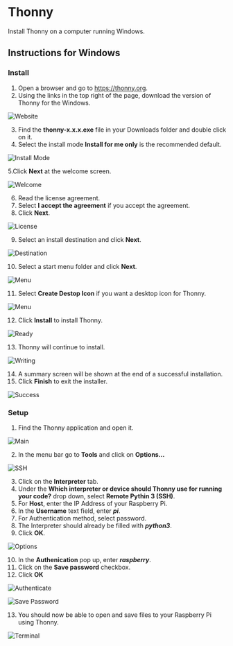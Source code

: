 # Thonny
Install Thonny on a computer running Windows.

## Instructions for Windows

### Install

1. Open a browser and go to https://thonny.org.
2. Using the links in the top right of the page, download the version of Thonny for the Windows.

![Website](/images/Thonny/Windows/Thonny1.png)


3. Find the **thonny-x.x.x.exe** file in your Downloads folder and double click on it.
4. Select the install mode **Install for me only** is the recommended default.

![Install Mode](/images/Thonny/Windows/Thonny2.png)


5.Click **Next** at the welcome screen.

![Welcome](/images/Thonny/Windows/Thonny3.png)


6. Read the license agreement.
7. Select **I accept the agreement** if you accept the agreement.
8. Click **Next**.

![License](/images/Thonny/Windows/Thonny4.png)


9. Select an install destination and click **Next**.

![Destination](/images/Thonny/Windows/Thonny5.png)


10. Select a start menu folder and click **Next**.

![Menu](/images/Thonny/Windows/Thonny6.png)


11. Select **Create Destop Icon** if you want a desktop icon for Thonny.

![Menu](/images/Thonny/Windows/Thonny7.png)


12. Click **Install** to install Thonny.

![Ready](/images/Thonny/Windows/Thonny8.png)


13. Thonny will continue to install.

![Writing](/images/Thonny/Windows/Thonny9.png)


14. A summary screen will be shown at the end of a successful installation.
15. Click **Finish** to exit the installer.

![Success](/images/Thonny/Windows/Thonny10.png)

### Setup

1. Find the Thonny application and open it.

![Main](/images/Thonny/Windows/Thonny11.png)


2. In the menu bar go to **Tools** and click on **Options...**

![SSH](/images/Thonny/Windows/Thonny12.png)


3. Click on the **Interpreter** tab.
4. Under the **Which interpreter or device should Thonny use for running your code?** drop down, select **Remote Pythin 3 (SSH)**.
5. For **Host**, enter the IP Address of your Raspberry Pi.
6. In the **Username** text field, enter ***pi***.
7. For Authentication method, select password.
8. The Interpreter should already be filled with ***python3***.
9. Click **OK**.

![Options](/images/Thonny/Windows/Thonny13.png)


10. In the **Authenication** pop up, enter ***raspberry***.
11. Click on the **Save password** checkbox.
12. Click **OK**

![Authenticate](/images/Thonny/Windows/Thonny14.png)

![Save Password](/images/Thonny/Windows/Thonny15.png)


13. You should now be able to open and save files to your Raspberry Pi using Thonny.

![Terminal](/images/Thonny/Windows/Thonny16.png)
